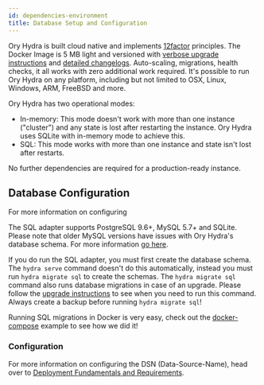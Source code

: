 ```yaml
---
id: dependencies-environment
title: Database Setup and Configuration
---
```


Ory Hydra is built cloud native and implements [12factor](https://www.12factor.net/) principles. The Docker Image is 5 MB light
and versioned with [verbose upgrade instructions](https://github.com/ory/hydra/blob/master/UPGRADE.md) and
[detailed changelogs](https://github.com/ory/hydra/blob/master/CHANGELOG.md). Auto-scaling, migrations, health checks, it all
works with zero additional work required. It's possible to run Ory Hydra on any platform, including but not limited to OSX, Linux,
Windows, ARM, FreeBSD and more.

Ory Hydra has two operational modes:

- In-memory: This mode doesn't work with more than one instance ("cluster") and any state is lost after restarting the instance.
  Ory Hydra uses SQLite with in-memory mode to achieve this.
- SQL: This mode works with more than one instance and state isn't lost after restarts.

No further dependencies are required for a production-ready instance.

## Database Configuration

For more information on configuring

The SQL adapter supports PostgreSQL 9.6+, MySQL 5.7+ and SQLite. Please note that older MySQL versions have issues with Ory
Hydra's database schema. For more information [go here](https://github.com/ory/hydra/issues/377).

If you do run the SQL adapter, you must first create the database schema. The `hydra serve` command doesn't do this automatically,
instead you must run `hydra migrate sql` to create the schemas. The `hydra migrate sql` command also runs database migrations in
case of an upgrade. Please follow the [upgrade instructions](https://github.com/ory/hydra/blob/master/UPGRADE.md) to see when you
need to run this command. Always create a backup before running `hydra migrate sql`!

Running SQL migrations in Docker is very easy, check out the
[docker-compose](https://github.com/ory/hydra/blob/master/quickstart-postgres.yml) example to see how we did it!

### Configuration

For more information on configuring the DSN (Data-Source-Name), head over to
[Deployment Fundamentals and Requirements](https://www.ory.sh/docs/ecosystem/deployment).
